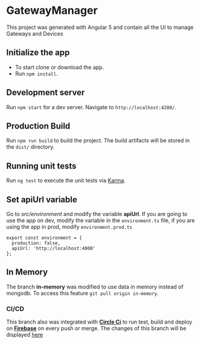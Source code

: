 # GatewayManager

This project was generated with Angular 5 and contain all the UI to manage Gateways and Devices

## Initialize the app

- To start clone or download the app.
- Run `npm install`.

## Development server

Run `npm start` for a dev server. Navigate to `http://localhost:4200/`.

## Production Build

Run `npm run build` to build the project. The build artifacts will be stored in the `dist/` directory.

## Running unit tests

Run `ng test` to execute the unit tests via [Karma](https://karma-runner.github.io).

## Set apiUrl variable

Go to *src/environment* and modify the variable **apiUrl**. If you are going to use the app on dev, modify the variable in the `environment.ts` file, if you are using the app in prod, modify `environment.prod.ts`
```
export const environment = {
  production: false,
  apiUrl: 'http://localhost:4000'
};
```
## In Memory
The branch **in-memory** was modified to use data in memory instead of mongodb. To access this feature `git pull origin in-memory`.

### CI/CD
This branch also was integrated with **[Circle Ci](https://circleci.com/)** to run test, build and deploy on **[Firebase](https://firebase.google.com)** on every push or merge. The changes of this branch will be displayed [here](https://musala-coding-task.firebaseapp.com)
